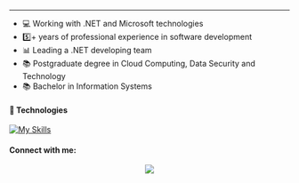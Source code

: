 <hr />

<ul dir="auto">
    <li>💻 Working with .NET and Microsoft technologies</li>
    <li>5️⃣+ years of professional experience in software development</li>
    <li>📊 Leading a .NET developing team</li>
    <li>📚 Postgraduate degree in Cloud Computing, Data Security and Technology</li>
    <li>📚 Bachelor in Information Systems</li>
</ul>

#### 🔧 Technologies

[![My Skills](https://skillicons.dev/icons?i=cs,dotnet,js,ts,jquery,html,css,angular,react,git,github)](https://skillicons.dev)
 
#### Connect with me:
<div>   
<p align="center">
  <a href="[https://skillicons.dev](https://github.com/ClaudioV05)">
    <img src="https://skillicons.dev/icons?i=github" />
  </a>
</p>
</div>
